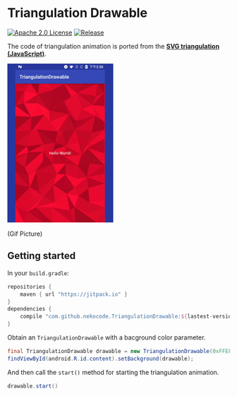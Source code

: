 # Triangulation Drawable
[![Apache 2.0 License](https://img.shields.io/badge/license-Apache%202.0-blue.svg?style=flat)](http://www.apache.org/licenses/LICENSE-2.0.html) [![Release](https://jitpack.io/v/nekocode/TriangulationDrawable.svg)](https://jitpack.io/#nekocode/TriangulationDrawable)

The code of triangulation animation is ported from the **[SVG triangulation (JavaScript)](https://codepen.io/zessx/pen/ZGBMXZ)**.

![Screenshot](img/screenshot.gif)

(Gif Picture)


## Getting started

In your `build.gradle`:

```gradle
repositories {
    maven { url "https://jitpack.io" }
}
dependencies {
    compile "com.github.nekocode.TriangulationDrawable:${lastest-version}"
}
```

Obtain an `TriangulationDrawable` with a bacground color parameter.

```java
final TriangulationDrawable drawable = new TriangulationDrawable(0xFFEF0E39);
findViewById(android.R.id.content).setBackground(drawable);
```

And then call the `start()` method for starting the triangulation animation.

```java
drawable.start()
```
